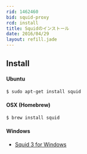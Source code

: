 ```yaml
---
rid: 1462460
bid: squid-proxy
rcd: install
title: Squidのインストール
date: 2016/04/29
layout: refill.jade
---
```


## Install

#### Ubuntu
```bash
$ sudo apt-get install squid
```

#### OSX (Homebrew)
```bash
$ brew install squid
```

#### Windows
- [Squid 3 for Windows](http://squid.diladele.com/)
